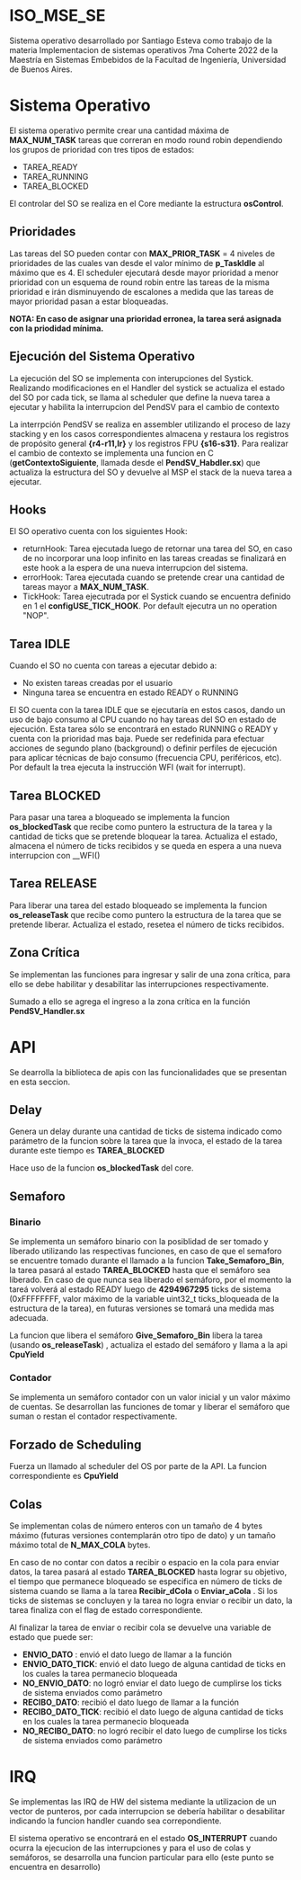 # ISO_MSE_SE
Sistema operativo desarrollado por Santiago Esteva como trabajo de la materia Implementacion de sistemas operativos 7ma Coherte 2022 de la Maestría en Sistemas Embebidos de la Facultad de Ingeniería, Universidad de Buenos Aires.


# Sistema Operativo
El sistema operativo permite crear una cantidad máxima de **MAX_NUM_TASK** tareas que correran en modo round robin dependiendo los grupos de prioridad con tres tipos de estados:
- TAREA_READY 
- TAREA_RUNNING 
- TAREA_BLOCKED

El controlar del SO se realiza en el Core mediante la estructura **osControl**. 

## Prioridades
Las tareas del SO pueden contar con **MAX_PRIOR_TASK** = 4 niveles de prioridades de las cuales van desde el valor mínimo de **p_TaskIdle** al máximo que es 4. El scheduler ejecutará desde mayor prioridad a menor prioridad con un esquema de round robin entre las tareas de la misma prioridad e irán disminuyendo de escalones a medida que las tareas de mayor prioridad pasan a estar bloqueadas.

**NOTA: En caso de asignar una prioridad erronea, la tarea será asignada con la priodidad mínima.**

## Ejecución del Sistema Operativo
La ejecución del SO se implementa con interupciones del Systick. Realizando modificaciones en el Handler del systick se actualiza el estado del SO por cada tick, se llama al scheduler que define la nueva tarea a ejecutar y habilita la interrupcion del PendSV para el cambio de contexto

La interrpción PendSV se realiza en assembler utilizando el proceso de lazy stacking y en los casos correspondientes almacena y restaura los registros de propósito general **{r4-r11,lr}** y los registros FPU **{s16-s31}**.
Para realizar el cambio de contexto se implementa una funcion en C (**getContextoSiguiente**, llamada desde el **PendSV_Habdler.sx**) que actualiza la estructura del SO y devuelve al MSP el stack de la nueva tarea a ejecutar. 

## Hooks
El SO operativo cuenta con los siguientes Hook:
- returnHook: Tarea ejecutada luego de retornar una tarea del SO, en caso de no incorporar una loop infinito en las tareas creadas se finalizará en este hook a la espera de una nueva interrupcion del sistema.
- errorHook: Tarea ejecutada cuando se pretende crear una cantidad de tareas mayor a **MAX_NUM_TASK**.
- TickHook: Tarea ejecutrada por el Systick cuando se encuentra definido en 1 el **configUSE_TICK_HOOK**. Por default ejecutra un no operation "NOP".

## Tarea IDLE
Cuando el SO no cuenta con tareas a ejecutar debido a:
- No existen tareas creadas por el usuario
- Ninguna tarea se encuentra en estado READY o RUNNING

El SO cuenta con la tarea IDLE que se ejecutaría en estos casos, dando un uso de bajo consumo al CPU cuando no hay tareas del SO en estado de ejecución. Esta tarea sólo se encontrará en estado RUNNING o READY y cuenta con la prioridad mas baja. 
Puede ser redefinida para efectuar acciones de segundo plano (background) o definir perfiles de ejecución para aplicar técnicas de bajo consumo (frecuencia CPU, periféricos, etc). Por default la trea ejecuta la instrucción WFI (wait for interrupt).

## Tarea BLOCKED
Para pasar una tarea a bloqueado se implementa la funcion **os_blockedTask** que recibe como puntero la estructura de la tarea y la cantidad de ticks que se pretende bloquear la tarea. Actualiza el estado, almacena el número de ticks recibidos y se queda en espera a una nueva interrupcion con __WFI()

## Tarea RELEASE
Para liberar una tarea del estado bloqueado se implementa la funcion **os_releaseTask** que recibe como puntero la estructura de la tarea que se pretende liberar. Actualiza el estado, resetea el número de ticks recibidos.

## Zona Crítica
Se implementan las funciones para ingresar y salir de una zona crítica, para ello se debe habilitar y desabilitar las interrupciones respectivamente. 

Sumado a ello se agrega el ingreso a la zona crítica en la función **PendSV_Handler.sx** 


# API
Se dearrolla la biblioteca de apis con las funcionalidades que se presentan en esta seccion.
## Delay
Genera un delay durante una cantidad de ticks de sistema indicado como parámetro de la funcion sobre la tarea que la invoca, el estado de la tarea durante este tiempo es **TAREA_BLOCKED**

Hace uso de la funcion **os_blockedTask** del core.

## Semaforo
### Binario
Se implementa un semáforo binario con la posiblidad de ser tomado y liberado utilizando las respectivas funciones, en caso de que el semaforo se encuentre tomado durante el llamado a la funcion **Take_Semaforo_Bin**, la tarea pasará al estado **TAREA_BLOCKED** hasta que el semáforo sea liberado. En caso de que nunca sea liberado el semáforo, por el momento la tareá volverá al estado READY luego de **4294967295** ticks de sistema (0xFFFFFFFF, valor máximo de la variable uint32_t ticks_bloqueada de la estructura de la tarea), en futuras versiones se tomará una medida mas adecuada.

La funcion que libera el semáforo **Give_Semaforo_Bin** libera la tarea (usando **os_releaseTask**) , actualiza el estado del semáforo y llama a la api **CpuYield**

### Contador
Se implementa un semáforo contador con un valor inicial y un valor máximo de cuentas. Se desarrollan las funciones de tomar y liberar el semáforo que suman o restan el contador respectivamente.

## Forzado de Scheduling
Fuerza un llamado al scheduler del OS por parte de la API. La funcion correspondiente es **CpuYield**

## Colas
Se implementan colas de número enteros con un tamaño de 4 bytes máximo (futuras versiones contemplarán otro tipo de dato) y un tamaño máximo total de **N_MAX_COLA** bytes.

En caso de no contar con datos a recibir o espacio en la cola para enviar datos, la tarea pasará al estado **TAREA_BLOCKED** hasta lograr su objetivo, el tiempo que permanece bloqueado se especifica en número de ticks de sistema cuando se llama a la tarea **Recibir_dCola** o **Enviar_aCola** . Si los ticks de sistemas se concluyen y la tarea no logra enviar o recibir un dato, la tarea finaliza con el flag de estado correspondiente.

Al finalizar la tarea de enviar o recibir cola se devuelve una variable de estado que puede ser:
- **ENVIO_DATO** : envió el dato luego de llamar a la función
- **ENVIO_DATO_TICK**: envió el dato luego de alguna cantidad de ticks en los cuales la tarea permanecio bloqueada
- **NO_ENVIO_DATO**: no logró enviar el dato luego de cumplirse los ticks de sistema enviados como parámetro
- **RECIBO_DATO**: recibió el dato luego de llamar a la función
- **RECIBO_DATO_TICK**: recibió el dato luego de alguna cantidad de ticks en los cuales la tarea permanecio bloqueada
- **NO_RECIBO_DATO**: no logró recibir el dato luego de cumplirse los ticks de sistema enviados como parámetro


# IRQ
Se implementas las IRQ de HW del sistema mediante la utilizacion de un vector de punteros, por cada interrupcion se debería habilitar o desabilitar indicando la funcion handler cuando sea correpondiente.

El sistema operativo se encontrará en el estado **OS_INTERRUPT** cuando ocurra la ejecucion de las interrupciones y para el uso de colas y semáforos, se desarrolla una funcion particular para ello (este punto se encuentra en desarrollo)